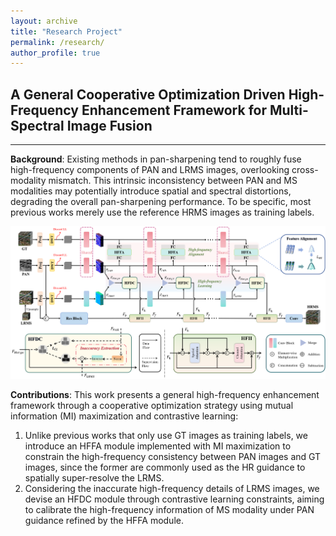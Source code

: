```yaml
---
layout: archive
title: "Research Project"
permalink: /research/
author_profile: true
---
```


## A General Cooperative Optimization Driven High-Frequency Enhancement Framework for Multi-Spectral Image Fusion
---
**Background**: Existing methods in pan-sharpening tend to roughly fuse high-frequency components of PAN and LRMS images, overlooking cross-modality mismatch. This intrinsic inconsistency between PAN and MS modalities may potentially introduce spatial and spectral distortions, degrading the overall pan-sharpening performance. To be specific, most previous works merely use the reference HRMS images as training labels.
<div align=center><img width="700" src="../images/research/paper_1.png"/></div>

**Contributions**: This work presents a general high-frequency enhancement framework through a cooperative optimization strategy using mutual information (MI) maximization and contrastive learning:

1. Unlike previous works that only use GT images as training labels, we introduce an HFFA module implemented with MI maximization to constrain the high-frequency
consistency between PAN images and GT images, since the former are commonly used as the HR guidance to spatially super-resolve the LRMS.
2. Considering the inaccurate high-frequency details of LRMS images, we devise an HFDC module through contrastive learning constraints, aiming to calibrate the high-frequency information of MS modality under PAN guidance refined by the HFFA module.

